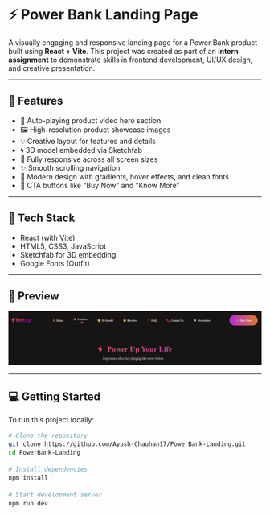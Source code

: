 # ⚡ Power Bank Landing Page

A visually engaging and responsive landing page for a Power Bank product built using **React + Vite**. This project was created as part of an **intern assignment** to demonstrate skills in frontend development, UI/UX design, and creative presentation.

---

## 🚀 Features

- 🎥 Auto-playing product video hero section  
- 🖼️ High-resolution product showcase images  
- 💡 Creative layout for features and details  
- 🌀 3D model embedded via Sketchfab  
- 📱 Fully responsive across all screen sizes  
- ✨ Smooth scrolling navigation  
- 🎨 Modern design with gradients, hover effects, and clean fonts  
- 🛒 CTA buttons like “Buy Now” and “Know More”  

---

## 🔧 Tech Stack

- React (with Vite)  
- HTML5, CSS3, JavaScript  
- Sketchfab for 3D embedding  
- Google Fonts (Outfit)  

---

## 📸 Preview

![Preview](./src/assets/preview.png)

---

## 💻 Getting Started

To run this project locally:

```bash
# Clone the repository
git clone https://github.com/Ayush-Chauhan17/PowerBank-Landing.git
cd PowerBank-Landing

# Install dependencies
npm install

# Start development server
npm run dev

